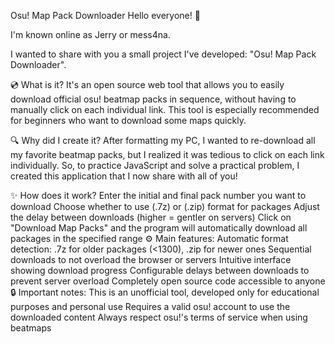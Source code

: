 Osu! Map Pack Downloader
Hello everyone! 👋

I'm known online as Jerry or mess4na.

I wanted to share with you a small project I've developed: "Osu! Map Pack Downloader".

💿 What is it?
It's an open source web tool that allows you to easily download official osu! beatmap packs in sequence, without having to manually click on each individual link. This tool is especially recommended for beginners who want to download some maps quickly.

🔍 Why did I create it?
After formatting my PC, I wanted to re-download all my favorite beatmap packs, but I realized it was tedious to click on each link individually. So, to practice JavaScript and solve a practical problem, I created this application that I now share with all of you!

✨ How does it work?
Enter the initial and final pack number you want to download
Choose whether to use (.7z) or (.zip) format for packages
Adjust the delay between downloads (higher = gentler on servers)
Click on "Download Map Packs" and the program will automatically download all packages in the specified range
⚙️ Main features:
Automatic format detection: .7z for older packages (<1300), .zip for newer ones
Sequential downloads to not overload the browser or servers
Intuitive interface showing download progress
Configurable delays between downloads to prevent server overload
Completely open source code accessible to anyone
🔒 Important notes:
This is an unofficial tool, developed only for educational purposes and personal use
Requires a valid osu! account to use the downloaded content
Always respect osu!'s terms of service when using beatmaps
